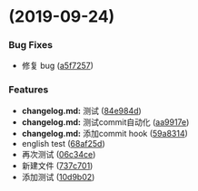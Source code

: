 #  (2019-09-24)


### Bug Fixes

* 修复 bug ([a5f7257](https://github.com/FreemenL/lerna-test/commit/a5f7257))


### Features

* **changelog.md:** 测试 ([84e984d](https://github.com/FreemenL/lerna-test/commit/84e984d))
* **changelog.md:** 测试commit自动化 ([aa9917e](https://github.com/FreemenL/lerna-test/commit/aa9917e))
* **changelog.md:** 添加commit hook ([59a8314](https://github.com/FreemenL/lerna-test/commit/59a8314))
* english test ([68af25d](https://github.com/FreemenL/lerna-test/commit/68af25d))
* 再次测试 ([06c34ce](https://github.com/FreemenL/lerna-test/commit/06c34ce))
* 新建文件 ([737c701](https://github.com/FreemenL/lerna-test/commit/737c701))
* 添加测试 ([10d9b02](https://github.com/FreemenL/lerna-test/commit/10d9b02))



